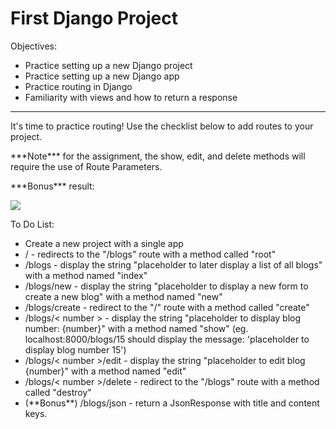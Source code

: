 <h1>First Django Project</h1>

<p>Objectives:</p>
<ul>
    <li>Practice setting up a new Django project</li>
    <li>Practice setting up a new Django app</li>
    <li>Practice routing in Django</li>
    <li>Familiarity with views and how to return a response</li>
</ul>

<hr>

<p>It's time to practice routing! Use the checklist below to add routes to your project. </p>

<p>***Note*** for the assignment, the show, edit, and delete methods will require the use of Route Parameters.</p>

<p>***Bonus*** result:</p>

<img src="https://github.com/alirabah93/Coding-Dojo/blob/master/python/django/django_intro/first_django_project/screenshots/pic.jpg"/>

<p>To Do List:</p>
<ul>
    <li>Create a new project with a single app</li>
    <li>/ - redirects to the "/blogs" route with a method called "root"</li>
    <li>/blogs - display the string "placeholder to later display a list of all blogs" with a method named "index"</li>
    <li>/blogs/new - display the string "placeholder to display a new form to create a new blog" with a method named "new"</li>
    <li>/blogs/create - redirect to the "/" route with a method called "create"</li>
    <li>/blogs/< number > - display the string "placeholder to display blog number: {number}" with a method named "show" (eg. localhost:8000/blogs/15 should display the message: 'placeholder to display blog number 15')</li>
    <li>/blogs/< number >/edit - display the string "placeholder to edit blog {number}" with a method named "edit"</li>
    <li>/blogs/< number >/delete - redirect to the "/blogs" route with a method called "destroy"</li>
    <li>(**Bonus**) /blogs/json - return a JsonResponse with title and content keys.</li>
</ul>



